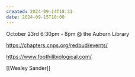 ```yaml
---
created: 2024-09-14T18:31
date: 2024-09-15T10:00
---
```

October 23rd 6:30pm - 8pm @ the Auburn Library

https://chapters.cnps.org/redbud/events/

https://www.foothillbiological.com/

[[Wesley Sander]]